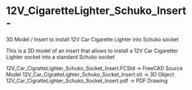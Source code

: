 # 12V_CigaretteLighter_Schuko_Insert-
3D Model / Insert to install 12V Car Cigarette Lighter into Schuko socket

This is a 3D model of an insert that allows to install a 12V Car Cigaretter Lighter socket into a standard Schuko socket

12V_Car_CigratteLighter_Schuko_Socket_Insert.FCStd -> FreeCAD Source Model
12V_Car_CigratteLighter_Schuko_Socket_Insert.stl -> 3D Object
12V_Car_CigratteLighter_Schuko_Socket_Insert.pdf -> PDF Drawing


